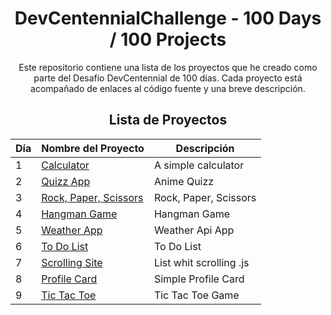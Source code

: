 <div align="center">

# DevCentennialChallenge - 100 Days / 100 Projects

Este repositorio contiene una lista de los proyectos que he creado como parte del Desafío DevCentennial de 100 días. Cada proyecto está acompañado de enlaces al código fuente y una breve descripción.

## Lista de Proyectos

| Día | Nombre del Proyecto | Descripción | 
| --- | ------------------- | ----------- | 
| 1   | [Calculator](https://github.com/Jose-Familia/DevCentennialChallenge/tree/main/001-Calculator) | A simple calculator |
| 2   | [Quizz App](https://github.com/Jose-Familia/DevCentennialChallenge/tree/main/002-Quiz%20App) | Anime Quizz |
| 3   | [Rock, Paper, Scissors](https://github.com/Jose-Familia/DevCentennialChallenge/tree/main/003-Rock%2CPaper%2CScissors) | Rock, Paper, Scissors |
| 4   | [Hangman Game](https://github.com/Jose-Familia/DevCentennialChallenge/tree/main/004-Hangman%20Game) | Hangman Game |
| 5   | [Weather App](https://github.com/Jose-Familia/DevCentennialChallenge/tree/main/005-Weather%20App) | Weather Api App |
| 6   | [To Do List](https://github.com/Jose-Familia/DevCentennialChallenge/tree/main/006-To%20Do) | To Do List |
| 7   | [Scrolling Site](https://github.com/Jose-Familia/DevCentennialChallenge/tree/main/007-Scrolling%20site) | List whit scrolling .js|
| 8   | [Profile Card](https://github.com/Jose-Familia/DevCentennialChallenge/tree/main/008-Profile%20Card) | Simple Profile Card|
| 9   | [Tic Tac Toe](https://github.com/Jose-Familia/DevCentennialChallenge/tree/main/009-Tic%20Tac%20Toe%20Game) | Tic Tac Toe Game|


</div>
